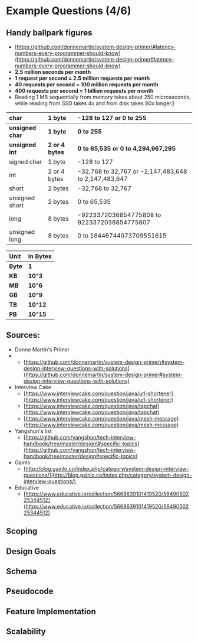 # Example Questions \(4/6\)

## Handy ballpark figures

* [https://github.com/donnemartin/system-design-primer\#latency-numbers-every-programmer-should-know](https://github.com/donnemartin/system-design-primer#latency-numbers-every-programmer-should-know)
* **2.5 million seconds per month**
* **1 request per second = 2.5 million requests per month**
* **40 requests per second = 100 million requests per month**
* **400 requests per second = 1 billion requests per month**
* Reading 1 MB sequentially from memory takes about 250 microseconds, while reading from SSD takes 4x and from disk takes 80x longer.[1](https://github.com/donnemartin/system-design-primer#latency-numbers-every-programmer-should-know)

| char | 1 byte | -128 to 127 or 0 to 255 |
| :--- | :--- | :--- |
| **unsigned char** | **1 byte** | **0 to 255** |
| **unsigned int** | **2 or 4 bytes** | **0 to 65,535 or 0 to 4,294,967,295** |
| signed char | 1 byte | -128 to 127 |
| int | 2 or 4 bytes | -32,768 to 32,767 or -2,147,483,648 to 2,147,483,647 |
| short | 2 bytes | -32,768 to 32,767 |
| unsigned short | 2 bytes | 0 to 65,535 |
| long | 8 bytes | -9223372036854775808 to 9223372036854775807 |
| unsigned long | 8 bytes | 0 to 18446744073709551615 |

| Unit | In Bytes |
| :--- | :--- |
| **Byte** | **1** |
| **KB**  | **10^3** |
| **MB**  | **10^6** |
| **GB** | **10^9** |
| **TB** | **10^12** |
| **PB** | **10^15** |

## Sources:

* Donne Martin's Primer
* * [https://github.com/donnemartin/system-design-primer\#system-design-interview-questions-with-solutions](https://github.com/donnemartin/system-design-primer#system-design-interview-questions-with-solutions)
* Interview Cake 
  * [https://www.interviewcake.com/question/java/url-shortener](https://www.interviewcake.com/question/java/url-shortener)
  * [https://www.interviewcake.com/question/java/tapchat](https://www.interviewcake.com/question/java/tapchat)
  * [https://www.interviewcake.com/question/java/mesh-message](https://www.interviewcake.com/question/java/mesh-message)
* Yangshun's list 
  * [https://github.com/yangshun/tech-interview-handbook/tree/master/design\#specific-topics](https://github.com/yangshun/tech-interview-handbook/tree/master/design#specific-topics)
* Gainlo
  * [http://blog.gainlo.co/index.php/category/system-design-interview-questions/](http://blog.gainlo.co/index.php/category/system-design-interview-questions/)
* Educative
  * [https://www.educative.io/collection/5668639101419520/5649050225344512](https://www.educative.io/collection/5668639101419520/5649050225344512)

## Scoping

## **Design Goals**

## **Schema**

## Pseudocode

## Feature Implementation 

## Scalability

